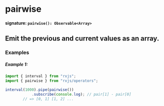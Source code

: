 # pairwise

#### signature: `pairwise(): Observable<Array>`

## Emit the previous and current values as an array.

### Examples

##### Example 1:

```ts
import { interval } from "rxjs";
import { pairwise } from "rxjs/operators";

interval(1000).pipe(pairwise())
            .subscribe(console.log); // pair[1] - pair[0]
        // => [0, 1] [1, 2] ...
```